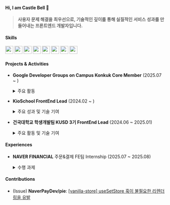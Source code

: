 #### Hi, I am Castle Bell 🔔

> **사용자 문제 해결을 최우선으로, 기술적인 깊이를 통해 실질적인 서비스 성과를 만들어내는 프론트엔드 개발자입니다.**

#### Skills
<img height="25" width="25" src="https://cdn.simpleicons.org/javascript/F7DF1E" /> <img height="25" width="25" src="https://cdn.simpleicons.org/typescript/3178C6" /> <img height="25" width="25" src="https://cdn.simpleicons.org/react/61DAFB" /> <img height="25" width="25" src="https://cdn.simpleicons.org/nextdotjs/black/white" /> <img height="25" width="25" src="https://cdn.simpleicons.org/recoil/3578E5" /> <img height="25" width="25" src="https://cdn.simpleicons.org/redux/764ABC" /> <img height="25" width="25" src="https://cdn.simpleicons.org/tailwindcss/06B6D4" /> <img height="25" width="25" src="https://cdn.simpleicons.org/styledcomponents/DB7093" />
#### Projects & Activities

-   **Google Developer Groups on Campus Konkuk Core Member** (2025.07 ~ )
    <details>
      <summary>주요 활동</summary>
      <div markdown="1">

      - 신규 멤버 모집을 위한 [랜딩 페이지](https://gdgoc-konkuk.com/) 제작
      - 교내 개발자 커뮤니티 활성화를 위한 테크 세미나 주최 및 운영

      </div>
    </details>

-   **KioSchool FrontEnd Lead** (2024.02 ~ )
    <details>
      <summary>주요 성과 및 기술 기여</summary>
      <div markdown="1">

      - **서비스 성과**: QR 기반 테이블 오더링 서비스 개발, **누적 사용자 7,000명** 확보
      - **사업 기여**: 축제 주점 **대기 시간 30% 단축** 및 **매출 20% 증대**
      - **주요 기능**: 어드민/사용자 페이지 (23개 이상) 전체 기능 구현
      - **코드 모듈화**: 페이지네이션, 모달 등 공통 로직을 커스텀 훅으로 분리하여 재사용성 증대
      - **성능 개선**: CRA에서 [Vite로 마이그레이션](https://www.castle-bell.site/vite-migration) 진행, 빌드 속도 및 개발 환경 개선
      - **UX/UI**: recharts 활용 [데이터 시각화](https://github.com/KioSchool/KioSchool/pull/271), react-scroll 커스텀 [scroll-spy 기능 구현](https://ji-in.notion.site/1a9c5ba1fd7780abaa2bf2269c6d9ac3)
      - **관련 링크**: [서비스 바로가기](https://kio-school.com/) | [GitHub](https://github.com/KioSchool/KioSchool) | [인스타그램](https://www.instagram.com/kioschool/#)

      </div>
    </details>

-   **건국대학교 학생개발팀 KUSD 3기 FrontEnd Lead** (2024.06 ~ 2025.01)
    <details>
      <summary>주요 활동 및 기술 기여</summary>
      <div markdown="1">

      - **서비스 개발**: 건국대학교 학생 대상 로드맵 서비스 '쿠맵' 프로토타입 개발
      - **기능 리팩토링**: 복합 조건(직군, 학과, 키워드) [검색 기능 개발 및 성능 개선](https://github.com/Konkuk-Univ-Student-Developer/RoadMapKU/pull/206)
      - **코드 베이스 개선**: [절대 경로 적용](https://github.com/Konkuk-Univ-Student-Developer/RoadMapKU/pull/201), [폴더 구조 리팩토링](https://github.com/Konkuk-Univ-Student-Developer/RoadMapKU/pull/198)으로 유지보수성 향상
      - **최적화**: [OG Tag 적용 (SEO)](https://github.com/Konkuk-Univ-Student-Developer/RoadMapKU/pull/179), 백엔드 협업을 통한 [번들 사이즈 축소](https://www.notion.so/Front-yarn-start-6149f249a03541a7a5e262208a2d9e8c)
      - **데이터 분석**: GTM을 통한 [GA4 적용](https://trusted-gaura-057.notion.site/Front-GTM-GA4-5f2260b8c31d4912b0bab5860ddbb690?pvs=4) 및 사용자 행동 분석 기반 마련
      - **관련 링크**: [관련 기사](https://www.konkuk.ac.kr/sites/konkuk/news/165/page9.html) | [GitHub](https://github.com/Konkuk-Univ-Student-Developer/RoadMapKU) | [프로젝트 Notion](https://www.notion.so/2024-KUSD-cc1ad58329b24f999380defd5fff959a?source=copy_link)

      </div>
    </details>

#### Experiences

-   **NAVER FINANCIAL** 주문&결제 FE팀 Internship (2025.07 ~ 2025.08)
    <details>
      <summary>수행 과제</summary>
      <div markdown="1">

      - 정기구독 신청 주문서 클론 코딩 과제 수행
      - **관련 링크**: [과제 상세 내용 (Notion)](https://gilded-class-68b.notion.site/order) | [최종 발표 자료 (Figma Slide)](https://www.figma.com/slides/iYo6abrAY7hC2erHCdc2HY/%EB%84%A4%EC%9D%B4%EB%B2%84%ED%8E%98%EC%9D%B4-%EC%9D%B8%ED%84%B4%EC%8B%AD-%EC%B5%9C%EC%A2%85-%EB%B0%9C%ED%91%9C?node-id=1-1106&t=EidL0Kqd7Nqd0gt1-1)

      </div>
    </details>
#### Contributions

-   (Issue) **NaverPayDev/pie**: [[vanilla-store] useSetStore 훅이 불필요한 리렌더링을 유발](https://github.com/NaverPayDev/pie/issues/178)
<!--
**whddltjdwhd/whddltjdwhd** is a ✨ _special_ ✨ repository because its `README.md` (this file) appears on your GitHub profile.

Here are some ideas to get you started:

- 🔭 I’m currently working on ...
- 🌱 I’m currently learning ...
- 👯 I’m looking to collaborate on ...
- 🤔 I’m looking for help with ...
- 💬 Ask me about ...
- 📫 How to reach me: ...
- 😄 Pronouns: ...
- ⚡ Fun fact: ...
-->

